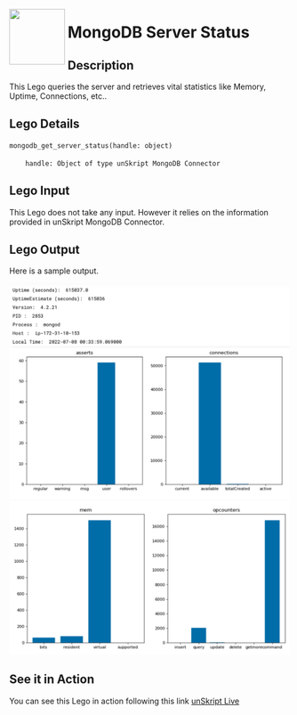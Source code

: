 [<img align="left" src="https://unskript.com/assets/favicon.png" width="100" height="100" style="padding-right: 5px">](https://unskript.com/assets/favicon.png) 
<h1>MongoDB Server Status </h1>

## Description
This Lego queries the server and retrieves vital statistics like
Memory, Uptime, Connections, etc..


## Lego Details

    mongodb_get_server_status(handle: object)

        handle: Object of type unSkript MongoDB Connector

## Lego Input
This Lego does not take any input. However it relies on the information provided in unSkript MongoDB Connector. 

## Lego Output
Here is a sample output.

<img src="./1.png">
<img src="./2.png">



## See it in Action

You can see this Lego in action following this link [unSkript Live](https://unskript.com)